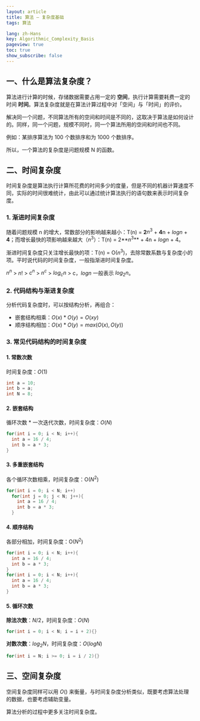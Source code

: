```yaml
---
layout: article
title: 算法 — 复杂度基础
tags: 算法

lang: zh-Hans
key: Algorithmic_Complexity_Basis
pageview: true
toc: true
show_subscribe: false
---
```


## 一、什么是算法复杂度？

算法进行计算的时候，存储数据需要占用一定的 **空间**，执行计算需要耗费一定的时间 **时间**。算法复杂度就是在算法计算过程中对「空间」与「时间」的评价。

解决同一个问题，不同算法所有的空间和时间是不同的，这取决于算法是如何设计的。同样，同一个问题，规模不同时，同一个算法所用的空间和时间也不同。

例如：某排序算法为 100 个数排序和为 1000 个数排序。

所以，一个算法的复杂度是问题规模 N 的函数。

## 二、时间复杂度

时间复杂度是算法执行计算所花费的时间多少的度量，但是不同的机器计算速度不同，实际的时间很难统计，由此可以通过统计算法执行的语句数来表示时间复杂度。

### 1. 渐进时间复杂度

随着问题规模 n 的增大，常数部分的影响越来越小：T(n) = **2**$n^3$ + **4**n + ​$logn$ + **4**；而增长最快的项影响越来越大（$n^3$）：T(n) = 2**$n^3$** + 4n + ​$logn​$ + 4。

渐进时间复杂度只关注增长最快的项：T(n) = O($n^3$)，去除常数系数与复杂度小的项。平时说代码的时间复杂度，一般指渐进时间复杂度。

$n^n$ > $n!$ > $c^n$ > $n^c$ > $log_cn$ > c，$logn$ 一般表示 $log_2n$。

### 2. 代码结构与渐进复杂度

分析代码复杂度时，可以按结构分析，再组合：

- 嵌套结构相乘：$O(x) * O(y) = O(xy)$
- 顺序结构相加：$O(x) * O(y) = max(O(x),O(y))$

### 3. 常见代码结构的时间复杂度

#### 1. 常数次数
时间复杂度：$O(1)$
```java
int a = 10;
int b = a;
int N = 8;
```
#### 2. 嵌套结构

循环次数 * 一次迭代次数，时间复杂度：$O(N)$
```java
for(int i = 0; i < N; i++){
  int a = 16 / 4;
  int b = a * 3;
}
```
#### 3. 多重嵌套结构

各个循环次数相乘，时间复杂度：O($N^2$)
```java
for(int i = 0; i < N; i++)
  for(int j = 0; j < N; j++){
    int a = 16 / 4;
    int b = a * 3;
  }
```
#### 4. 顺序结构

各部分相加，时间复杂度：O($N^2$)
```java
for(int i = 0; i < N; i++){
  int a = 16 / 4;
  int b = a * 3;
}
for(int i = 0; i < N; i++){
  int a = 16 / 4;
  int b = a * 3;
}
```

#### 5. 循环次数

**除法次数**：$N/2$，时间复杂度：$O(N)$

```java
for(int i = 0; i < N; i = i + 2){}
```
**对数次数**：$log_2N$，时间复杂度：$O(logN)$

```java
for(int i = N; i >= 0; i = i / 2){}
```

## 三、空间复杂度

空间复杂度同样可以用 $O()$ 来衡量，与时间复杂度分析类似，既要考虑算法处理的数据，也要考虑辅助变量。

算法分析的过程中更多关注时间复杂度。

